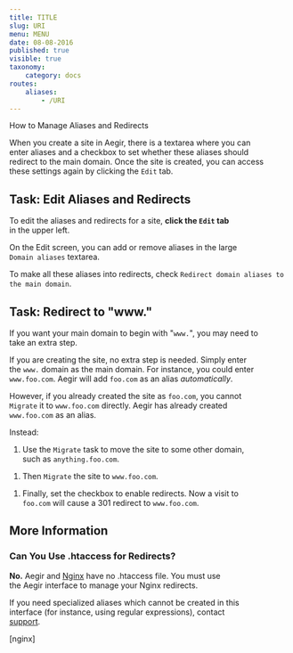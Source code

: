 ```yaml
---
title: TITLE
slug: URI
menu: MENU
date: 08-08-2016
published: true
visible: true
taxonomy:
    category: docs
routes:
    aliases:
        - /URI
---
```

How to Manage Aliases and Redirects

When you create a site in Aegir, there is a textarea where you can\
enter aliases and a checkbox to set whether these aliases should\
redirect to the main domain. Once the site is created, you can access\
these settings again by clicking the `Edit` tab.

Task: Edit Aliases and Redirects
--------------------------------

To edit the aliases and redirects for a site, **click the `Edit` tab**\
in the upper left.

On the Edit screen, you can add or remove aliases in the large\
`Domain aliases` textarea.

To make all these aliases into redirects, check `Redirect domain
aliases to the main domain`.

Task: Redirect to "www."
------------------------

If you want your main domain to begin with "`www.`", you may need to\
take an extra step.

If you are creating the site, no extra step is needed. Simply enter\
the `www.` domain as the main domain. For instance, you could enter\
`www.foo.com`. Aegir will add `foo.com` as an alias *automatically*.

However, if you already created the site as `foo.com`, you cannot\
`Migrate` it to `www.foo.com` directly. Aegir has already created\
`www.foo.com` as an alias.

Instead:

1.  Use the `Migrate` task to move the site to some other domain,\
    such as `anything.foo.com`.

<!-- -->

1.  Then `Migrate` the site to `www.foo.com`.

<!-- -->

1.  Finally, set the checkbox to enable redirects. Now a visit to\
    `foo.com` will cause a 301 redirect to `www.foo.com`.

More Information
----------------

### Can You Use .htaccess for Redirects?

**No.** Aegir and [Nginx](nginx) have no .htaccess file. You must use\
the Aegir interface to manage your Nginx redirects.

If you need specialized aliases which cannot be created in this\
interface (for instance, using regular expressions), contact\
[support](support).

\[nginx\]

